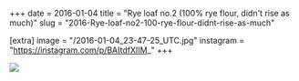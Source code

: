 +++
date = 2016-01-04
title = "Rye loaf no.2 (100% rye flour, didn't rise as much)"
slug = "2016-Rye-loaf-no2-100-rye-flour-didnt-rise-as-much"

[extra]
image = "/2016-01-04_23-47-25_UTC.jpg"
instagram = "https://instagram.com/p/BAItdfXIIM_"
+++

<img src="/2016-01-04_23-47-25_UTC.jpg" />
